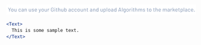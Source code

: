 <div class="references">
  <div class="reference">
    <a href="public/images/components/Text/1.png">
      <img src="public/images/components/Text/1.png" alt="Text 1" />
    </a>
  </div>
</div>

```jsx
<Text>
  This is some sample text.
</Text>
```
